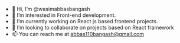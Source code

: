 - 👋 Hi, I’m @wasimabbasbangash
- 👀 I’m interested in Front-end development.
- 🌱 I’m currently working on React js based frontend projects.
- 💞️ I’m looking to collaborate on projects based on React framework
- 📫 You can reach me at abbas110bangash@gmail.com

<!---
wasimabbasbangash/wasimabbasbangash is a ✨ special ✨ repository because its `README.md` (this file) appears on your GitHub profile.
You can click the Preview link to take a look at your changes.
--->
